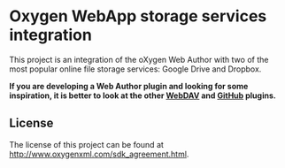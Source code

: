 Oxygen WebApp storage services integration
==========================================

This project is an integration of the oXygen Web Author with two of the most popular online file storage services: Google Drive and Dropbox.

**If you are developing a Web Author plugin and looking for some inspiration, it is better to look at the other [WebDAV](https://github.com/oxygenxml/web-author-webdav-plugin) and [GitHub](https://github.com/oxygenxml/web-author-github-plugin) plugins.**


License
--------

The license of this project can be found at http://www.oxygenxml.com/sdk_agreement.html.
    
